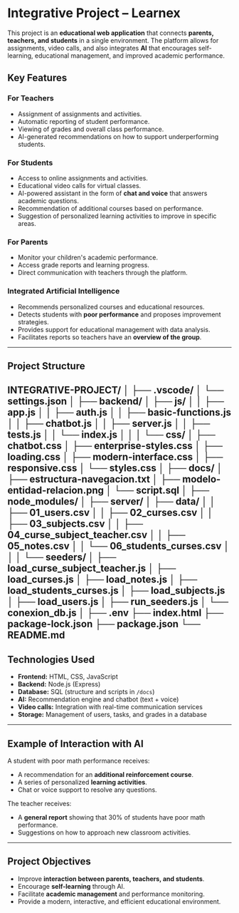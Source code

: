# Integrative Project – Learnex

This project is an **educational web application** that connects **parents, teachers, and students** in a single environment.
The platform allows for assignments, video calls, and also integrates **AI** that encourages self-learning, educational management, and improved academic performance.

## Key Features

### For Teachers
- Assignment of assignments and activities.
- Automatic reporting of student performance.
- Viewing of grades and overall class performance.
- AI-generated recommendations on how to support underperforming students.

### For Students
- Access to online assignments and activities.
- Educational video calls for virtual classes.
- AI-powered assistant in the form of **chat and voice** that answers academic questions.
- Recommendation of additional courses based on performance.
- Suggestion of personalized learning activities to improve in specific areas.

### For Parents
- Monitor your children's academic performance.
- Access grade reports and learning progress.
- Direct communication with teachers through the platform.

### Integrated Artificial Intelligence
- Recommends personalized courses and educational resources.
- Detects students with **poor performance** and proposes improvement strategies.
- Provides support for educational management with data analysis.
- Facilitates reports so teachers have an **overview of the group**.

---

## Project Structure

INTEGRATIVE-PROJECT/
│
├── .vscode/
│ └── settings.json
│
├── backend/
│ ├── js/
│ │ ├── app.js
│ │ ├── auth.js
│ │ ├── basic-functions.js
│ │ ├── chatbot.js
│ │ ├── server.js
│ │ ├── tests.js
│ │ └── index.js
│ │
│ └── css/
│ ├── chatbot.css
│ ├── enterprise-styles.css
│ ├── loading.css
│ ├── modern-interface.css
│ ├── responsive.css
│ └── styles.css
│
├── docs/
│ ├── estructura-navegacion.txt
│ ├── modelo-entidad-relacion.png
│ └── script.sql
│
├── node_modules/
│
├── server/
│ ├── data/
│ │ ├── 01_users.csv
│ │ ├── 02_curses.csv
│ │ ├── 03_subjects.csv
│ │ ├── 04_curse_subject_teacher.csv
│ │ ├── 05_notes.csv
│ │ └── 06_students_curses.csv
│ │
│ └── seeders/
│ ├── load_curse_subject_teacher.js
│ ├── load_curses.js
│ ├── load_notes.js
│ ├── load_students_curses.js
│ ├── load_subjects.js
│ ├── load_users.js
│ ├── run_seeders.js
│ └── conexion_db.js
│
├── .env
├── index.html
├── package-lock.json
├── package.json
└── README.md
---

## Technologies Used

- **Frontend:** HTML, CSS, JavaScript
- **Backend:** Node.js (Express)
- **Database:** SQL (structure and scripts in `/docs`)
- **AI:** Recommendation engine and chatbot (text + voice)
- **Video calls:** Integration with real-time communication services
- **Storage:** Management of users, tasks, and grades in a database

---

## Example of Interaction with AI

A student with poor math performance receives:
- A recommendation for an **additional reinforcement course**.
- A series of personalized **learning activities**.
- Chat or voice support to resolve any questions.

The teacher receives:
- A **general report** showing that 30% of students have poor math performance.
- Suggestions on how to approach new classroom activities.

---

## Project Objectives

- Improve **interaction between parents, teachers, and students**.
- Encourage **self-learning** through AI.
- Facilitate **academic management** and performance monitoring.
- Provide a modern, interactive, and efficient educational environment.
